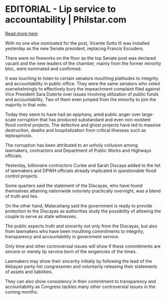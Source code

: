 # EDITORIAL - Lip service to accountability | Philstar.com

[Read more here](https://www.philstar.com/opinion/2025/09/09/2471461/editorial-lip-service-accountability)

With no one else nominated for the post, Vicente Sotto III was installed yesterday as the new Senate president, replacing Francis Escudero.

There were no fireworks on the floor as the top Senate post was declared vacant and the new leaders of the chamber, mainly from the former minority bloc, were nominated and confirmed.

It was touching to listen to certain senators mouthing platitudes to integrity and accountability in public office. They were the same senators who voted overwhelmingly to effectively bury the impeachment complaint filed against Vice President Sara Duterte over issues involving utilization of public funds and accountability. Two of them even jumped from the minority to join the majority in that vote.

Today they seem to have had an epiphany, amid public anger over large-scale corruption that has produced substandard and even non-existent flood control projects. The defective and ghost projects have led to massive destruction, deaths and hospitalization from critical illnesses such as leptospirosis.

The corruption has been attributed to an unholy collusion among lawmakers, contractors and Department of Public Works and Highways officials.

Yesterday, billionaire contractors Curlee and Sarah Discaya added to the list of lawmakers and DPWH officials already implicated in questionable flood control projects.

Some quarters said the statement of the Discayas, who have found themselves attaining nationwide notoriety practically overnight, was a blend of truth and lies.

On the other hand, Malacañang said the government is ready to provide protection to the Discayas as authorities study the possibility of allowing the couple to serve as state witnesses.

The public expects truth and sincerity not only from the Discayas, but also from lawmakers who have been mouthing commitments to integrity, transparency and accountability in government service.

Only time and other controversial issues will show if these commitments are sincere or merely lip service born of the exigencies of the times.

Lawmakers may show their sincerity initially by following the lead of the Akbayan party-list congressmen and voluntarily releasing their statements of assets and liabilities.

They can also show consistency in their commitment to transparency and accountability as Congress tackles many other controversial issues in the coming months.